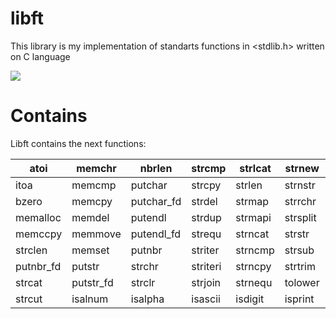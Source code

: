 # libft

This library is my implementation of standarts functions in <stdlib.h> written on C language

![](https://github.com/AloySobek/libft/raw/master/resources/libft.jpg)

# Contains
Libft contains the next functions:

| atoi         | memchr       | nbrlen       | strcmp       | strlcat      | strnew       | toupper      |
| ------------ | ------------ | ------------ | ------------ | ------------ | ------------ | ------------ |
| itoa         | memcmp       | putchar      | strcpy       | strlen       | strnstr      | lstadd       |
| bzero        | memcpy       | putchar_fd   | strdel       | strmap       | strrchr      | strcrop      |
| memalloc     | memdel       | putendl      | strdup       | strmapi      | strsplit     | lstdel       |
| memccpy      | memmove      | putendl_fd   | strequ       | strncat      | strstr       | lstdelone    |
| strclen      | memset       | putnbr       | striter      | strncmp      | strsub       | lstiter      |
| putnbr_fd    | putstr       | strchr       | striteri     | strncpy      | strtrim      | lstnew       |
| strcat       | putstr_fd    | strclr       | strjoin      | strnequ      | tolower      | lstmap       |
| strcut       | isalnum      | isalpha      | isascii      | isdigit      | isprint      | isspace      |